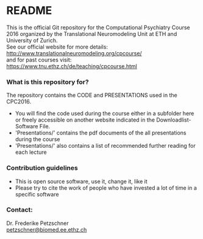 # README #

This is the official Git repository for the Computational Psychiatry Course 2016 organized by the Translational Neuromodeling Unit at ETH and University of Zurich.   
See our official website for more details:   
http://www.translationalneuromodeling.org/cpcourse/  
and for past courses visit:   
https://www.tnu.ethz.ch/de/teaching/cpcourse.html

### What is this repository for? ###

The repository contains the CODE and PRESENTATIONS used in the CPC2016.

* You will find the code used during the course either in a subfolder here or freely accessible on another website indicated in the Downloadlist-Software File.
* 'Presentations/' contains the pdf documents of the all presentations during the course
* 'Presentations/' also contains a list of recommended further reading for each lecture


### Contribution guidelines ###

* This is open source software, use it, change it, like it
* Please try to cite the work of people who have invested a lot of time in a specific software

### Contact:
Dr. Frederike Petzschner  
petzschner@biomed.ee.ethz.ch